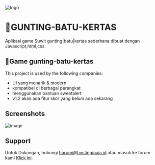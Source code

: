 ![logo](https://user-images.githubusercontent.com/108168147/176494129-8ecb4f6a-5ad5-42a2-9821-085d4b956425.png)

# 💜GUNTING-BATU-KERTAS

Aplikasi game Suwit gunting|batu|kertas sederhana dibuat dengan Javascript,html,css




## 💜Game gunting-batu-kertas

This project is used by the following companies:

- UI yang menarik & modern
- kompatibel di berbagai perangkat
- menggunakan bantuan sweetalert
- v1.2 akan ada fitur skor yang belum ada sekarang


## Screenshots

![image](https://user-images.githubusercontent.com/108168147/176493727-122a89ac-4d3e-435a-ab40-f3d5d6636787.png)



## Support

Untuk Dukungan, hubungi harumi@hostinginaja.id atau masuk ke forum kami [Klick ini](https://chat.whatsapp.com/EynMSIVStv2BbX4BKwyCpg).
